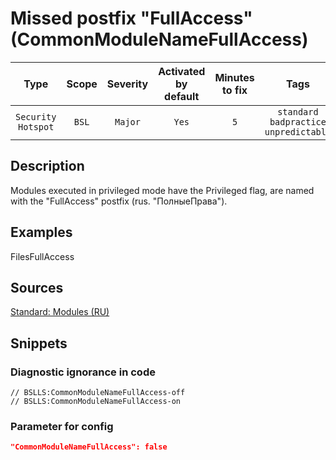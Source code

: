 # Missed postfix "FullAccess" (CommonModuleNameFullAccess)

|        Type        | Scope | Severity | Activated<br>by default | Minutes<br>to fix |                            Tags                            |
|:------------------:|:-----:|:--------:|:-----------------------------:|:-----------------------:|:----------------------------------------------------------:|
| `Security Hotspot` | `BSL` | `Major`  |             `Yes`             |           `5`           | `standard`<br>`badpractice`<br>`unpredictable` |

<!-- Блоки выше заполняются автоматически, не трогать -->
## Description
<!-- Описание диагностики заполняется вручную. Необходимо понятным языком описать смысл и схему работу -->

Modules executed in privileged mode have the Privileged flag, are named with the "FullAccess" postfix (rus. "ПолныеПрава").

## Examples
<!-- В данном разделе приводятся примеры, на которые диагностика срабатывает, а также можно привести пример, как можно исправить ситуацию -->

FilesFullAccess

## Sources
<!-- Необходимо указывать ссылки на все источники, из которых почерпнута информация для создания диагностики -->


[Standard: Modules (RU)](https://its.1c.ru/db/v8std#content:469:hdoc:3.2.2)

## Snippets

<!-- Блоки ниже заполняются автоматически, не трогать -->
### Diagnostic ignorance in code

```bsl
// BSLLS:CommonModuleNameFullAccess-off
// BSLLS:CommonModuleNameFullAccess-on
```

### Parameter for config

```json
"CommonModuleNameFullAccess": false
```
